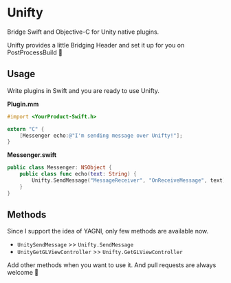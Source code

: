 # Unifty
Bridge Swift and Objective-C for Unity native plugins.

Unifty provides a little Bridging Header and set it up for you on PostProcessBuild :rocket:

## Usage
Write plugins in Swift and you are ready to use Unifty.

**Plugin.mm**

```objective-c
#import <YourProduct-Swift.h>

extern "C" {
    [Messenger echo:@"I'm sending message over Unifty!"];
}
```

**Messenger.swift**

```swift
public class Messenger: NSObject {
    public class func echo(text: String) {
        Unifty.SendMessage("MessageReceiver", "OnReceiveMessage", text)
    }
}
```

## Methods
Since I support the idea of YAGNI, only few methods are available now.

- `UnitySendMessage` >> `Unifty.SendMessage`
- `UnityGetGLViewController` >> `Unifty.GetGLViewController`

Add other methods when you want to use it. And pull requests are always welcome :pray:
